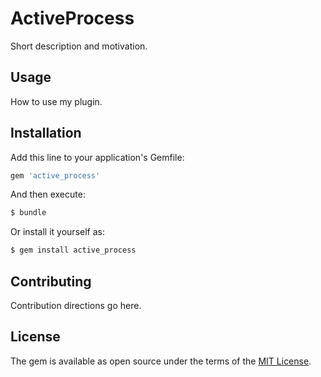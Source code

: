 # ActiveProcess
Short description and motivation.

## Usage
How to use my plugin.

## Installation
Add this line to your application's Gemfile:

```ruby
gem 'active_process'
```

And then execute:
```bash
$ bundle
```

Or install it yourself as:
```bash
$ gem install active_process
```

## Contributing
Contribution directions go here.

## License
The gem is available as open source under the terms of the [MIT License](http://opensource.org/licenses/MIT).

